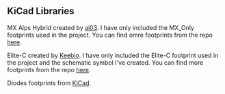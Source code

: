 ## KiCad Libraries

 MX Alps Hybrid created by [ai03](https://github.com/ai03-2725). I have only included the MX_Only footprints used in the project. You can find omre footprints from the repo [here](https://github.com/ai03-2725/MX_Alps_Hybrid).

 Elite-C created by [Keebio](https://github.com/keebio). I have only included the Elite-C footprint used in the project and the schematic symbol I've created. You can find more footprints from the repo [here](https://github.com/keebio/Keebio-Parts.pretty).

 Diodes footprints from [KiCad](https://kicad.github.io/symbols/Diode).